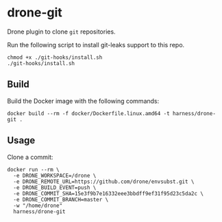 # drone-git

Drone plugin to clone `git` repositories.

Run the following script to install git-leaks support to this repo.
```
chmod +x ./git-hooks/install.sh
./git-hooks/install.sh
```

## Build 

Build the Docker image with the following commands:

```
docker build --rm -f docker/Dockerfile.linux.amd64 -t harness/drone-git .
```

## Usage

Clone a commit:

```
docker run --rm \
  -e DRONE_WORKSPACE=/drone \
  -e DRONE_REMOTE_URL=https://github.com/drone/envsubst.git \
  -e DRONE_BUILD_EVENT=push \
  -e DRONE_COMMIT_SHA=15e3f9b7e16332eee3bbdff9ef31f95d23c5da2c \
  -e DRONE_COMMIT_BRANCH=master \
  -w "/home/drone"
  harness/drone-git
```
